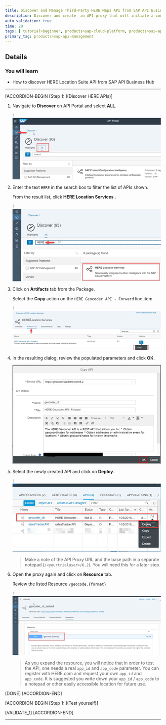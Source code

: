 ```yaml
---
title: Discover and Manage Third-Party HERE Maps API from SAP API Business Hub     
description: Discover and create  an API proxy that will initiate a connection with HERE Maps and get the result coordinates.
auto_validation: true
time: 20
tags: [ tutorial>beginner, products>sap-cloud-platform, products>sap-api-management]
primary_tag: products>sap-api-management
---
```


## Details
### You will learn
  - How to discover HERE Location Suite API from SAP API Business Hub

---

[ACCORDION-BEGIN [Step 1: ](Discover HERE APIs)]

1. Navigate to **Discover** on API Portal and select **ALL**.

    !![Navigate Discover](01-Nav-Discover.png)

2. Enter the text `HERE` in the search box to filter the list of APIs shown.

    From the result list, click **HERE Location Services** .

    !![Navigate Discover](02_Search_HERE.png)

3. Click on **Artifacts** tab from the Package.

    Select the **Copy** action on the `HERE Geocoder API - Forward` line item.

    !![Copy HERE APIs](03-copy-api.png)

4. In the resulting dialog, review the populated parameters and click **OK**.

    ![Copy HERE APIs OK](04-copy-api-click-ok.png)

5. Select the newly created API and click on **Deploy**.

    !![Deploy HERE APIs](05-deploy-api.png)

    >Make a note of the API Proxy URL and the base path in a separate notepad (`/<yourtrialuser>/6.2`). You will need this for a later step.



6. Open the proxy again and click on **Resource** tab.

    Review the listed Resource ``/geocode.{format}``

    !![Deploy HERE APIs](06-resources.png)

    >As you expand the resource, you will notice that in order to test the API, one needs a real `app_id` and `app_code` parameter. You can register with HERE.com and request your own `app_id` and `app_code`.
    It is suggested you write down your `app_id` / `app_code` to a notepad or other easily accessible location for future use.

[DONE]
[ACCORDION-END]


[ACCORDION-BEGIN [Step 1: ](Test yourself)]

[VALIDATE_1]
[ACCORDION-END]


---
